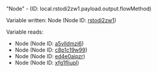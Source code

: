 "Node" - (ID: local.rstodi2zw1.payload.output.flowMethod)

Variable written:
Node (Node ID: [rstodi2zw1](../nodes/rstodi2zw1.md))

Variable reads:
* Node (Node ID: [a5vlldmzi6](../nodes/a5vlldmzi6.md))
* Node (Node ID: [c8p1c19w99](../nodes/c8p1c19w99.md))
* Node (Node ID: [ed4e0aipzr](../nodes/ed4e0aipzr.md))
* Node (Node ID: [xfg1fliupl](../nodes/xfg1fliupl.md))
